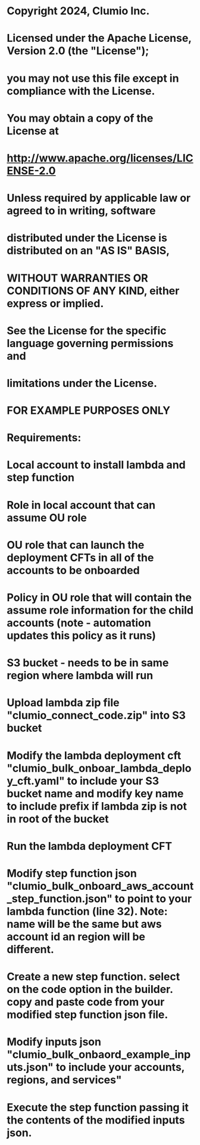 # Copyright 2024, Clumio Inc.

# Licensed under the Apache License, Version 2.0 (the "License");
# you may not use this file except in compliance with the License.
# You may obtain a copy of the License at

#    http://www.apache.org/licenses/LICENSE-2.0

# Unless required by applicable law or agreed to in writing, software
# distributed under the License is distributed on an "AS IS" BASIS,
# WITHOUT WARRANTIES OR CONDITIONS OF ANY KIND, either express or implied.
# See the License for the specific language governing permissions and
# limitations under the License.

# FOR EXAMPLE PURPOSES ONLY

#
# Requirements: 
#  Local account to install lambda and step function
#  Role in local account that can assume OU role
#  OU role that can launch the deployment CFTs in all of the accounts to be onboarded
#  Policy in OU role that will contain the assume role information for the child accounts (note - automation updates this policy as it runs)
#  S3 bucket - needs to be in same region where lambda will run
#
# Upload lambda zip file "clumio_connect_code.zip" into S3 bucket
# Modify the lambda deployment cft "clumio_bulk_onboar_lambda_deploy_cft.yaml" to include your S3 bucket name and modify key name to include prefix if lambda zip is not in root of the bucket
# Run the lambda deployment CFT
# Modify step function json "clumio_bulk_onboard_aws_account_step_function.json" to point to your lambda function (line 32).  Note:  name will be the same but aws account id an region will be different.
# Create a new step function.  select on the code option in the builder.  copy and paste code from your modified step function json file.
#
# Modify inputs json "clumio_bulk_onbaord_example_inputs.json" to include your accounts, regions, and services"
# Execute the step function passing it the contents of the modified inputs json.

